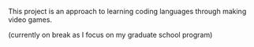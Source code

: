 This project is an approach to learning coding languages through making video games.

(currently on break as I focus on my graduate school program)
